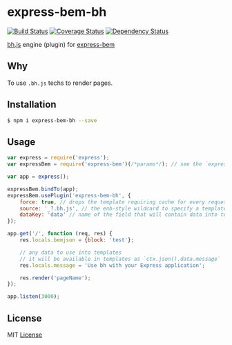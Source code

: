 # express-bem-bh

[![Build Status](https://travis-ci.org/express-bem/bh.svg)](https://travis-ci.org/express-bem/bh)
[![Coverage Status](https://coveralls.io/repos/express-bem/bh/badge.svg)](https://coveralls.io/r/express-bem/bh)
[![Dependency Status](https://david-dm.org/express-bem/bh.png)](https://david-dm.org/express-bem/bh)

[bh.js][] engine (plugin) for [express-bem][]

[bh.js]: https://github.com/bem/bh
[express-bem]: https://github.com/zxqfox/express-bem

## Why

To use `.bh.js` techs to render pages.

## Installation

```sh
$ npm i express-bem-bh --save
```

## Usage

```js
var express = require('express');
var expressBem = require('express-bem')(/*params*/); // see the `express-bem` documentation to learn more about params

var app = express();

expressBem.bindTo(app);
expressBem.usePlugin('express-bem-bh', {
    force: true, // drops the template requiring cache for every request, it makes reason to use in development environment
    source: '_?.bh.js', // the enb-style wildcard to specify a template name (for example, it will render _index.bh.js for the index page)
    dataKey: 'data' // name of the field that will contain data into templates, see how to use below
});

app.get('/', function (req, res) {
    res.locals.bemjson = {block: 'test'};

    // any data to use into templates
    // it will be available in templates as `ctx.json().data.message`
    res.locals.message = 'Use bh with your Express application';

    res.render('pageName');
});

app.listen(3000);
```

## License

MIT [License][]

[License]: https://github.com/express-bem/bh/blob/master/LICENSE
